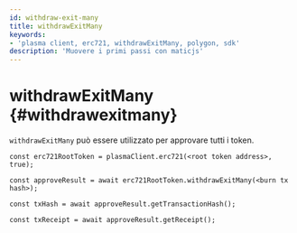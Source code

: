 ```yaml
---
id: withdraw-exit-many
title: withdrawExitMany
keywords:
- 'plasma client, erc721, withdrawExitMany, polygon, sdk'
description: 'Muovere i primi passi con maticjs'
---
```


# withdrawExitMany {#withdrawexitmany}

`withdrawExitMany` può essere utilizzato per approvare tutti i token.

```
const erc721RootToken = plasmaClient.erc721(<root token address>, true);

const approveResult = await erc721RootToken.withdrawExitMany(<burn tx hash>);

const txHash = await approveResult.getTransactionHash();

const txReceipt = await approveResult.getReceipt();

```
